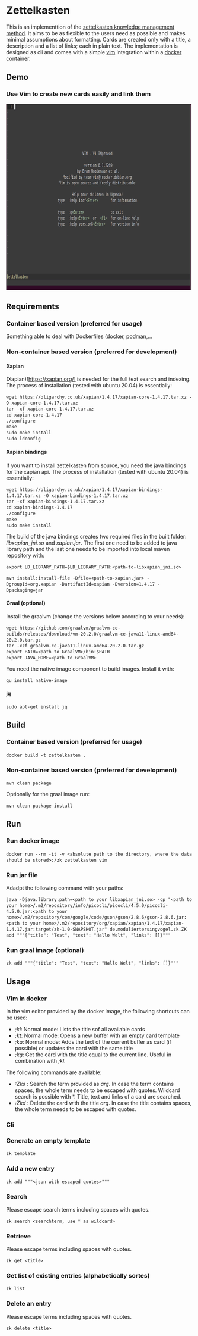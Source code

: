 # Zettelkasten

This is an implementtion of the [zettelkasten knowledge management method](https://en.wikipedia.org/wiki/Zettelkasten). It aims to be as flexible to the users need as possible and makes minimal assumptions about formatting. Cards are created only with a title, a description and a list of links; each in plain text. The implementation is designed as cli and comes with a simple [vim](https://www.vim.org/) integration within a [docker](https://www.docker.com/) container.

## Demo

### Use Vim to create new cards easily and link them

<img src="/images/create.gif" width="500" height="500"/>

## Requirements

### Container based version (preferred for usage)

Something able to deal with Dockerfiles ([docker](https://www.docker.com/), [podman](https://podman.io/),...

### Non-container based version (preferred for development)

#### Xapian

(Xapian)[https://xapian.org/] is needed for the full text search and indexing. The process of installation (tested with ubuntu 20.04) is essentially:

```
wget https://oligarchy.co.uk/xapian/1.4.17/xapian-core-1.4.17.tar.xz -O xapian-core-1.4.17.tar.xz
tar -xf xapian-core-1.4.17.tar.xz
cd xapian-core-1.4.17
./configure
make
sudo make install
sudo ldconfig
```

#### Xapian bindings

If you want to install zettelkasten from source, you need the java bindings for the xapian api. The process of installation (tested with ubuntu 20.04) is essentially:

```
wget https://oligarchy.co.uk/xapian/1.4.17/xapian-bindings-1.4.17.tar.xz -O xapian-bindings-1.4.17.tar.xz
tar -xf xapian-bindings-1.4.17.tar.xz
cd xapian-bindings-1.4.17
./configure
make
sudo make install
```

The build of the java bindings creates two required files in the built folder: _libxapian_jni.so_ and _xapian.jar_. The first one need to be added to java library path and the last one needs to be imported into local maven repository with:

```
export LD_LIBRARY_PATH=$LD_LIBRARY_PATH:<path-to-libxapian_jni.so>
```

```
mvn install:install-file -Dfile=<path-to-xapian.jar> -DgroupId=org.xapian -DartifactId=xapian -Dversion=1.4.17 -Dpackaging=jar
```

#### Graal (optional)

Install the graalvm (change the versions below according to your needs):

```
wget https://github.com/graalvm/graalvm-ce-builds/releases/download/vm-20.2.0/graalvm-ce-java11-linux-amd64-20.2.0.tar.gz
tar -xzf graalvm-ce-java11-linux-amd64-20.2.0.tar.gz
export PATH=<path to GraalVM>/bin:$PATH
export JAVA_HOME=<path to GraalVM>
```

You need the native image component to build images. Install it with:

```
gu install native-image
```

#### jq

```
sudo apt-get install jq
```


## Build

### Container based version (preferred for usage)

```
docker build -t zettelkasten .
```

### Non-container based version (preferred for development)

```
mvn clean package
```

Optionally for the graal image run:

```
mvn clean package install
```

## Run

### Run docker image

```
docker run --rm -it -v <absolute path to the directory, where the data should be stored>:/zk zettelkasten vim
```

### Run jar file

Adadpt the following command with your paths:

```
java -Djava.library.path=<path to your libxapian_jni.so> -cp "<path to your home>/.m2/repository/info/picocli/picocli/4.5.0/picocli-4.5.0.jar:<path to your home>/.m2/repository/com/google/code/gson/gson/2.8.6/gson-2.8.6.jar:<path to your home>/.m2/repository/org/xapian/xapian/1.4.17/xapian-1.4.17.jar:target/zk-1.0-SNAPSHOT.jar" de.moduliertersingvogel.zk.ZK add """{"title": "Test", "text": "Hallo Welt", "links": []}"""
```

### Run graal image (optional)

```
zk add """{"title": "Test", "text": "Hallo Welt", "links": []}"""
```

## Usage

### Vim in docker

In the vim editor provided by the docker image, the following shortcuts can be used:

- _;kl_: Normal mode: Lists the title sof all available cards
- _;kt_: Normal mode: Opens a new buffer with an empty card template
- _;ka_: Normal mode: Adds the text of the current buffer as card (if possible) or updates the card with the same title
- _;kg_: Get the card with the title equal to the current line. Useful in combination with _;kl_.

The following commands are available:

- _:Zks <arg>_: Search the term provided as _arg_. In case the term contains spaces, the whole term needs to be escaped with quotes. Wildcard search is possible with *. Title, text and links of a card are searched.
- _:Zkd <arg>_: Delete the card with the title _arg_. In case the title contains spaces, the whole term needs to be escaped with quotes.

### Cli

### Generate an empty template

```
zk template
```

### Add a new entry

```
zk add """<json with escaped quotes>"""
```

### Search

Please escape search terms including spaces with quotes.

```
zk search <searchterm, use * as wildcard>
```

### Retrieve

Please escape terms including spaces with quotes.

```
zk get <title>
```

### Get list of existing entries (alphabetically sortes)

```
zk list
```

### Delete an entry

Please escape terms including spaces with quotes.

```
zk delete <title>
```
